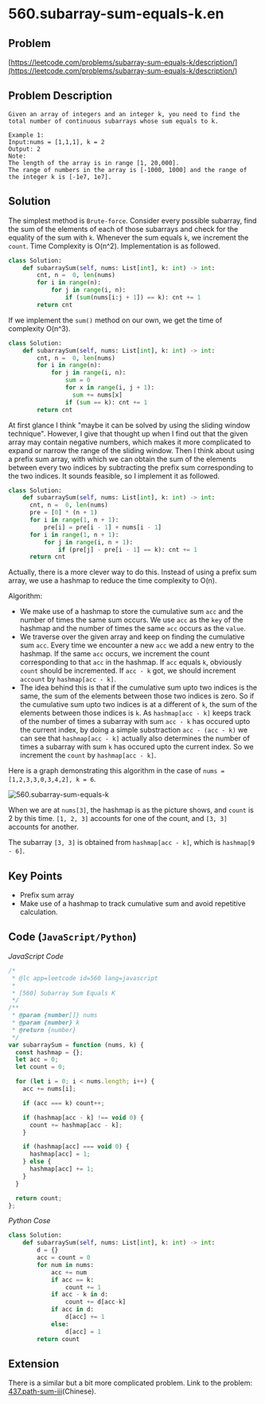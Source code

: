 # 560.subarray-sum-equals-k.en

## Problem

[https://leetcode.com/problems/subarray-sum-equals-k/description/](https://leetcode.com/problems/subarray-sum-equals-k/description/)

## Problem Description

```text
Given an array of integers and an integer k, you need to find the total number of continuous subarrays whose sum equals to k.

Example 1:
Input:nums = [1,1,1], k = 2
Output: 2
Note:
The length of the array is in range [1, 20,000].
The range of numbers in the array is [-1000, 1000] and the range of the integer k is [-1e7, 1e7].
```

## Solution

The simplest method is `Brute-force`. Consider every possible subarray, find the sum of the elements of each of those subarrays and check for the equality of the sum with `k`. Whenever the sum equals `k`, we increment the `count`. Time Complexity is O\(n^2\). Implementation is as followed.

```python
class Solution:
    def subarraySum(self, nums: List[int], k: int) -> int:
        cnt, n =  0, len(nums)
        for i in range(n):
            for j in range(i, n):
                if (sum(nums[i:j + 1]) == k): cnt += 1
        return cnt
```

If we implement the `sum()` method on our own, we get the time of complexity O\(n^3\).

```python
class Solution:
    def subarraySum(self, nums: List[int], k: int) -> int:
        cnt, n =  0, len(nums)
        for i in range(n):
            for j in range(i, n):
                sum = 0
                for x in range(i, j + 1):
                  sum += nums[x]
                if (sum == k): cnt += 1
        return cnt
```

At first glance I think "maybe it can be solved by using the sliding window technique". However, I give that thought up when I find out that the given array may contain negative numbers, which makes it more complicated to expand or narrow the range of the sliding window. Then I think about using a prefix sum array, with which we can obtain the sum of the elements between every two indices by subtracting the prefix sum corresponding to the two indices. It sounds feasible, so I implement it as followed.

```python
class Solution:
    def subarraySum(self, nums: List[int], k: int) -> int:
      cnt, n =  0, len(nums)
      pre = [0] * (n + 1)
      for i in range(1, n + 1):
          pre[i] = pre[i - 1] + nums[i - 1]
      for i in range(1, n + 1):
          for j in range(i, n + 1):
              if (pre[j] - pre[i - 1] == k): cnt += 1
      return cnt
```

Actually, there is a more clever way to do this. Instead of using a prefix sum array, we use a hashmap to reduce the time complexity to O\(n\).

Algorithm:

* We make use of a hashmap to store the cumulative sum `acc` and the number of times the same sum occurs. We use `acc` as the `key` of the hashmap and the number of times the same `acc` occurs as the `value`.
* We traverse over the given array and keep on finding the cumulative sum `acc`. Every time we encounter a new `acc` we add a new entry to the hashmap. If the same `acc` occurs, we increment the count corresponding to that `acc` in the hashmap. If `acc` equals `k`, obviously `count` should be incremented. If `acc - k` got, we should increment `account` by `hashmap[acc - k]`.
* The idea behind this is that if the cumulative sum upto two indices is the same, the sum of the elements between those two indices is zero. So if the cumulative sum upto two indices is at a different of `k`, the sum of the elements between those indices is `k`. As `hashmap[acc - k]` keeps track of the number of times a subarray with sum `acc - k` has occured upto the current index, by doing a simple substraction `acc - (acc - k)` we can see that `hashmap[acc - k]` actually also determines the number of times a subarray with sum `k` has occured upto the current index. So we increment the `count` by `hashmap[acc - k]`.

Here is a graph demonstrating this algorithm in the case of `nums = [1,2,3,3,0,3,4,2], k = 6`.

![560.subarray-sum-equals-k](https://tva1.sinaimg.cn/large/007S8ZIlly1ghlu6cdcbrj30lt0edabn.jpg)

When we are at `nums[3]`, the hashmap is as the picture shows, and `count` is 2 by this time. `[1, 2, 3]` accounts for one of the count, and `[3, 3]` accounts for another.

The subarray `[3, 3]` is obtained from `hashmap[acc - k]`, which is `hashmap[9 - 6]`.

## Key Points

* Prefix sum array
* Make use of a hashmap to track cumulative sum and avoid repetitive calculation.

## Code \(`JavaScript/Python`\)

_JavaScript Code_

```javascript
/*
 * @lc app=leetcode id=560 lang=javascript
 *
 * [560] Subarray Sum Equals K
 */
/**
 * @param {number[]} nums
 * @param {number} k
 * @return {number}
 */
var subarraySum = function (nums, k) {
  const hashmap = {};
  let acc = 0;
  let count = 0;

  for (let i = 0; i < nums.length; i++) {
    acc += nums[i];

    if (acc === k) count++;

    if (hashmap[acc - k] !== void 0) {
      count += hashmap[acc - k];
    }

    if (hashmap[acc] === void 0) {
      hashmap[acc] = 1;
    } else {
      hashmap[acc] += 1;
    }
  }

  return count;
};
```

_Python Cose_

```python
class Solution:
    def subarraySum(self, nums: List[int], k: int) -> int:
        d = {}
        acc = count = 0
        for num in nums:
            acc += num
            if acc == k:
                count += 1
            if acc - k in d:
                count += d[acc-k]
            if acc in d:
                d[acc] += 1
            else:
                d[acc] = 1
        return count
```

## Extension

There is a similar but a bit more complicated problem. Link to the problem: [437.path-sum-iii](https://github.com/azl397985856/leetcode/blob/master/problems/437.path-sum-iii.md)\(Chinese\).

